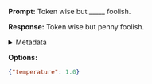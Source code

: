 **Prompt:**
Token wise but _____ foolish.

**Response:**
Token wise but penny foolish.

<details><summary>Metadata</summary>

- Duration: 1146 ms
- Datetime: 2023-09-02T22:12:33.788854
- Model: gpt-3.5-turbo-0613

</details>

**Options:**
```json
{"temperature": 1.0}
```

